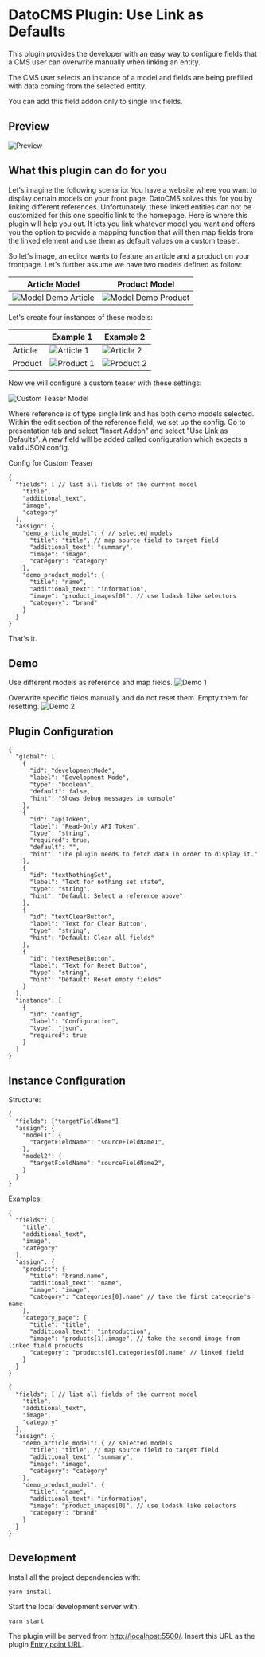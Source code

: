 # DatoCMS Plugin: Use Link as Defaults

This plugin provides the developer with an easy way to configure fields that a CMS user can overwrite manually when linking an entity.

The CMS user selects an instance of a model and fields are being prefilled with data coming from the selected entity.

You can add this field addon only to single link fields.

## Preview

![Preview](https://raw.githubusercontent.com/titel-media/datocms-plugin-use-link-as-defaults/main/docs/preview.gif 'Preview')

## What this plugin can do for you

Let's imagine the following scenario: You have a website where you want to display certain models on your front page. DatoCMS solves this for you by linking different references. Unfortunately, these linked entities can not be customized for this one specific link to the homepage. Here is where this plugin will help you out. It lets you link whatever model you want and offers you the option to provide a mapping function that will then map fields from the linked element and use them as default values on a custom teaser.

So let's image, an editor wants to feature an article and a product on your frontpage. Let's further assume we have two models defined as follow:

| Article Model                                                                                                                                                     | Product Model                                                                                                                                                     |
| ----------------------------------------------------------------------------------------------------------------------------------------------------------------- | ----------------------------------------------------------------------------------------------------------------------------------------------------------------- |
| ![Model Demo Article](https://raw.githubusercontent.com/titel-media/datocms-plugin-use-link-as-defaults/main/docs/model-demo-article.png 'Model of Demo Article') | ![Model Demo Product](https://raw.githubusercontent.com/titel-media/datocms-plugin-use-link-as-defaults/main/docs/model-demo-product.png 'Model of Demo Product') |

Let's create four instances of these models:

|         | Example 1                                                                                                                                | Example 2                                                                                                                                |
| ------- | ---------------------------------------------------------------------------------------------------------------------------------------- | ---------------------------------------------------------------------------------------------------------------------------------------- |
| Article | ![Article 1](https://raw.githubusercontent.com/titel-media/datocms-plugin-use-link-as-defaults/main/docs/demo-article-1.png 'Article 1') | ![Article 2](https://raw.githubusercontent.com/titel-media/datocms-plugin-use-link-as-defaults/main/docs/demo-article-2.png 'Article 2') |
| Product | ![Product 1](https://raw.githubusercontent.com/titel-media/datocms-plugin-use-link-as-defaults/main/docs/demo-product-1.png 'Product 1') | ![Product 2](https://raw.githubusercontent.com/titel-media/datocms-plugin-use-link-as-defaults/main/docs/demo-product-2.png 'Product 2') |

Now we will configure a custom teaser with these settings:

![Custom Teaser Model](https://raw.githubusercontent.com/titel-media/datocms-plugin-use-link-as-defaults/main/docs/custom-teaser-model.png 'Custom Teaser Model')

Where reference is of type single link and has both demo models selected. Within the edit section of the reference field, we set up the config. Go to presentation tab and select "Insert Addon" and select "Use Link as Defaults". A new field will be added called configuration which expects a valid JSON config.

Config for Custom Teaser

```
{
  "fields": [ // list all fields of the current model
    "title",
    "additional_text",
    "image",
    "category"
  ],
  "assign": {
    "demo_article_model": { // selected models
      "title": "title", // map source field to target field
      "additional_text": "summary",
      "image": "image",
      "category": "category"
    },
    "demo_product_model": {
      "title": "name",
      "additional_text": "information",
      "image": "product_images[0]", // use lodash like selectors
      "category": "brand"
    }
  }
}
```

That's it.

## Demo

Use different models as reference and map fields.
![Demo 1](https://raw.githubusercontent.com/titel-media/datocms-plugin-use-link-as-defaults/main/docs/demo1.gif 'Demo 1')

Overwrite specific fields manually and do not reset them. Empty them for resetting.
![Demo 2](https://raw.githubusercontent.com/titel-media/datocms-plugin-use-link-as-defaults/main/docs/demo2.gif 'Demo 2')

## Plugin Configuration

```
{
  "global": [
    {
      "id": "developmentMode",
      "label": "Development Mode",
      "type": "boolean",
      "default": false,
      "hint": "Shows debug messages in console"
    },
    {
      "id": "apiToken",
      "label": "Read-Only API Token",
      "type": "string",
      "required": true,
      "default": "",
      "hint": "The plugin needs to fetch data in order to display it."
    },
    {
      "id": "textNothingSet",
      "label": "Text for nothing set state",
      "type": "string",
      "hint": "Default: Select a reference above"
    },
    {
      "id": "textClearButton",
      "label": "Text for Clear Button",
      "type": "string",
      "hint": "Default: Clear all fields"
    },
    {
      "id": "textResetButton",
      "label": "Text for Reset Button",
      "type": "string",
      "hint": "Default: Reset empty fields"
    }
  ],
  "instance": [
    {
      "id": "config",
      "label": "Configuration",
      "type": "json",
      "required": true
    }
  ]
}
```

## Instance Configuration

Structure:

```
{
  "fields": ["targetFieldName"]
  "assign": {
    "model1": {
      "targetFieldName": "sourceFieldName1",
    },
    "model2": {
      "targetFieldName": "sourceFieldName2",
    }
  }
}
```

Examples:

```
{
  "fields": [
    "title",
    "additional_text",
    "image",
    "category"
  ],
  "assign": {
    "product": {
      "title": "brand.name",
      "additional_text": "name",
      "image": "image",
      "category": "categories[0].name" // take the first categorie's name
    },
    "category_page": {
      "title": "title",
      "additional_text": "introduction",
      "image": "products[1].image", // take the second image from linked field products
      "category": "products[0].categories[0].name" // linked field
    }
  }
}
```

```
{
  "fields": [ // list all fields of the current model
    "title",
    "additional_text",
    "image",
    "category"
  ],
  "assign": {
    "demo_article_model": { // selected models
      "title": "title", // map source field to target field
      "additional_text": "summary",
      "image": "image",
      "category": "category"
    },
    "demo_product_model": {
      "title": "name",
      "additional_text": "information",
      "image": "product_images[0]", // use lodash like selectors
      "category": "brand"
    }
  }
}
```

## Development

Install all the project dependencies with:

```
yarn install
```

Start the local development server with:

```
yarn start
```

The plugin will be served from [http://localhost:5500/](http://localhost:5500/). Insert this URL as the plugin [Entry point URL](https://www.datocms.com/docs/plugins/creating-a-new-plugin/).
